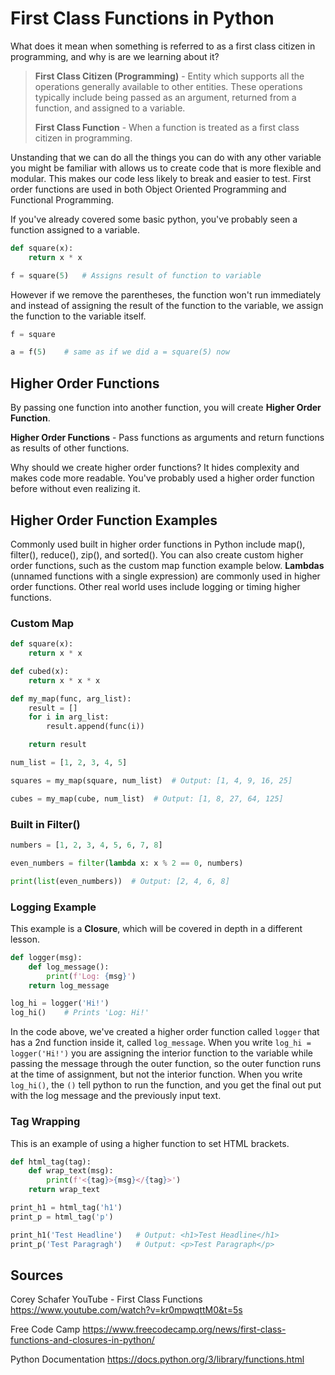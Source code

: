 # First Class Functions in Python

What does it mean when something is referred to as a first class citizen in programming, and why is are we learning about it?

> **First Class Citizen (Programming)** - Entity which supports all the operations generally available to other entities. These operations typically include being passed as an argument, returned from a function, and assigned to a variable.
>
> **First Class Function** - When a function is treated as a first class citizen in programming.

Unstanding that we can do all the things you can do with any other variable you might be familiar with allows us to create code that is more flexible and modular. This makes our code less likely to break and easier to test. First order functions are used in both Object Oriented Programming and Functional Programming.

If you've already covered some basic python, you've probably seen a function assigned to a variable.

```python
def square(x):
    return x * x

f = square(5)   # Assigns result of function to variable
```

However if we remove the parentheses, the function won't run immediately and instead of assigning the result of the function to the variable, we assign the function to the variable itself.

```python
f = square

a = f(5)    # same as if we did a = square(5) now
```

## Higher Order Functions

By passing one function into another function, you will create **Higher Order Function**.

**Higher Order Functions** - Pass functions as arguments and return functions as results of other functions.

Why should we create higher order functions? It hides complexity and makes code more readable. You've probably used a higher order function before without even realizing it.

## Higher Order Function Examples

Commonly used built in higher order functions in Python include map(), filter(), reduce(), zip(), and sorted(). You can also create custom higher order functions, such as the custom map function example below. **Lambdas** (unnamed functions with a single expression) are commonly used in higher order functions. Other real world uses include logging or timing higher functions.

### Custom Map

```python
def square(x):
    return x * x

def cubed(x):
    return x * x * x

def my_map(func, arg_list):
    result = []
    for i in arg_list:
        result.append(func(i))

    return result

num_list = [1, 2, 3, 4, 5]

squares = my_map(square, num_list)  # Output: [1, 4, 9, 16, 25]

cubes = my_map(cube, num_list)  # Output: [1, 8, 27, 64, 125]
```

### Built in Filter()

```python
numbers = [1, 2, 3, 4, 5, 6, 7, 8]

even_numbers = filter(lambda x: x % 2 == 0, numbers)

print(list(even_numbers))  # Output: [2, 4, 6, 8]
```

### Logging Example

This example is a **Closure**, which will be covered in depth in a different lesson.

```python
def logger(msg):
    def log_message():
        print(f'Log: {msg}')
    return log_message

log_hi = logger('Hi!')
log_hi()    # Prints 'Log: Hi!'
```

In the code above, we've created a higher order function called `logger` that has a 2nd function inside it, called `log_message`. When you write `log_hi = logger('Hi!')` you are assigning the interior function to the variable while passing the message through the outer function, so the outer function runs at the time of assignment, but not the interior function. When you write `log_hi()`, the `()` tell python to run the function, and you get the final out put with the log message and the previously input text.

### Tag Wrapping

This is an example of using a higher function to set HTML brackets.

```python
def html_tag(tag):
    def wrap_text(msg):
        print(f'<{tag}>{msg}</{tag}>')
    return wrap_text

print_h1 = html_tag('h1')
print_p = html_tag('p')

print_h1('Test Headline')   # Output: <h1>Test Headline</h1>
print_p('Test Paragragh')   # Output: <p>Test Paragraph</p>
```

## Sources

Corey Schafer YouTube - First Class Functions
<https://www.youtube.com/watch?v=kr0mpwqttM0&t=5s>

Free Code Camp
<https://www.freecodecamp.org/news/first-class-functions-and-closures-in-python/>

Python Documentation
<https://docs.python.org/3/library/functions.html>
